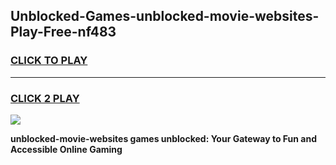 
## Unblocked-Games-unblocked-movie-websites-Play-Free-nf483
<h3>
<a href="https://premium76.site?title=unblocked-movie-websites&ref=23A">CLICK TO PLAY</a></h3>
<hr>

<h3>
<a href="https://premium76.site?title=unblocked-movie-websites&ref=23A">CLICK 2 PLAY</a>
  
</h3>

<a href="https://premium76.site?title=unblocked-movie-websites&ref=23A"><img src="https://clearcache.store/games.png"></a>


**unblocked-movie-websites games unblocked: Your Gateway to Fun and Accessible Online Gaming**
